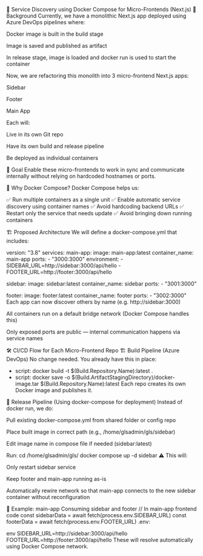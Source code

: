 🧾 Service Discovery using Docker Compose for Micro-Frontends (Next.js)
📌 Background
Currently, we have a monolithic Next.js app deployed using Azure DevOps pipelines where:

Docker image is built in the build stage

Image is saved and published as artifact

In release stage, image is loaded and docker run is used to start the container

Now, we are refactoring this monolith into 3 micro-frontend Next.js apps:

Sidebar

Footer

Main App

Each will:

Live in its own Git repo

Have its own build and release pipeline

Be deployed as individual containers

🎯 Goal
Enable these micro-frontends to work in sync and communicate internally without relying on hardcoded hostnames or ports.

🧩 Why Docker Compose?
Docker Compose helps us:

✅ Run multiple containers as a single unit
✅ Enable automatic service discovery using container names
✅ Avoid hardcoding backend URLs
✅ Restart only the service that needs update
✅ Avoid bringing down running containers

🏗️ Proposed Architecture
We will define a docker-compose.yml that includes:

version: "3.8"
services:
  main-app:
    image: main-app:latest
    container_name: main-app
    ports:
      - "3000:3000"
    environment:
      - SIDEBAR_URL=http://sidebar:3000/api/hello
      - FOOTER_URL=http://footer:3000/api/hello

  sidebar:
    image: sidebar:latest
    container_name: sidebar
    ports:
      - "3001:3000"

  footer:
    image: footer:latest
    container_name: footer
    ports:
      - "3002:3000"
Each app can now discover others by name (e.g. http://sidebar:3000)

All containers run on a default bridge network (Docker Compose handles this)

Only exposed ports are public — internal communication happens via service names

🛠️ CI/CD Flow for Each Micro-Frontend Repo
🏗️ Build Pipeline (Azure DevOps)
No change needed. You already have this in place:

- script: docker build -t $(Build.Repository.Name):latest .
- script: docker save -o $(Build.ArtifactStagingDirectory)/docker-image.tar $(Build.Repository.Name):latest
Each repo creates its own Docker image and publishes it.

🚀 Release Pipeline (Using docker-compose for deployment)
Instead of docker run, we do:

Pull existing docker-compose.yml from shared folder or config repo

Place built image in correct path (e.g., /home/glsadmin/gls/sidebar)

Edit image name in compose file if needed (sidebar:latest)

Run:
cd /home/glsadmin/gls/
docker compose up -d sidebar
⚠️ This will:

Only restart sidebar service

Keep footer and main-app running as-is

Automatically rewire network so that main-app connects to the new sidebar container without reconfiguration

🧪 Example: main-app Consuming sidebar and footer
// In main-app frontend code
const sidebarData = await fetch(process.env.SIDEBAR_URL)
const footerData = await fetch(process.env.FOOTER_URL)
.env:

env
SIDEBAR_URL=http://sidebar:3000/api/hello
FOOTER_URL=http://footer:3000/api/hello
These will resolve automatically using Docker Compose network.
